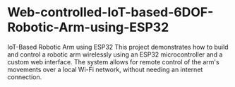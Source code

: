 # Web-controlled-IoT-based-6DOF-Robotic-Arm-using-ESP32
IoT-Based Robotic Arm using ESP32 This project demonstrates how to build and control a robotic arm wirelessly using an ESP32 microcontroller and a custom web interface. The system allows for remote control of the arm's movements over a local Wi-Fi network, without needing an internet connection.
